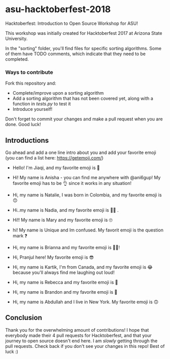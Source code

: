 ﻿# asu-hacktoberfest-2018
Hacktoberfest: Introduction to Open Source Workshop for ASU!

This workshop was initially created for Hacktoberfest 2017 at Arizona State University. 

In the "sorting" folder, you'll find files for specific sorting algorithms. Some of them have TODO comments, which indicate that they need to be completed. 

### Ways to contribute
Fork this repository and: 
- Complete/improve upon a sorting algorithm
- Add a sorting algorithm that has not been covered yet, along with a function in *tests.py* to test it
- Introduce yourself! 

Don't forget to commit your changes and make a pull request when you are done. Good luck!

## Introductions

Go ahead and add a one line intro about you and add your favorite emoji (you can find a list here: https://getemoji.com/)

- Hello! I'm Jiaqi, and my favorite emoji is 🍉

- Hi! My name is Anisha - you can find me anywhere with @ani6gup! My favorite emoji has to be 👌 since it works in any situation!

- Hi, my name is Natalie, I was born in Colombia, and my favorite emoji is 🙃

- Hi..my name is Nadia, and my favorite emoji is 👩‍💻 .

- Hi!! My name is Mary and my favorite emoji is 🙄

- hi! My name is Unique and Im confused. My favorit emoji is the question mark ❓

- Hi, my name is Brianna and my favorite emoji is 👩‍💻!

- Hi, Pranjul here! My favorite emoji is 😎

- Hi, my name is Kartik, I'm from Canada, and my favorite emoji is 😂 because you'll always find me laughing out loud!

- Hi, my name is Rebecca and my favorite emoji is 💯

- Hi, my name is Brandon and my  favorite emoji is 🍔
- Hi, my name is Abdullah and I live in New York. My favorite emoji is  🙃

## Conclusion 
Thank you for the overwhelming amount of contributions! I hope that everybody made their 4 pull requests for Hacktoberfest, and that your journey to open source doesn't end here. I am *slowly* getting through the pull requests. Check back if you don't see your changes in this repo! Best of luck :) 


